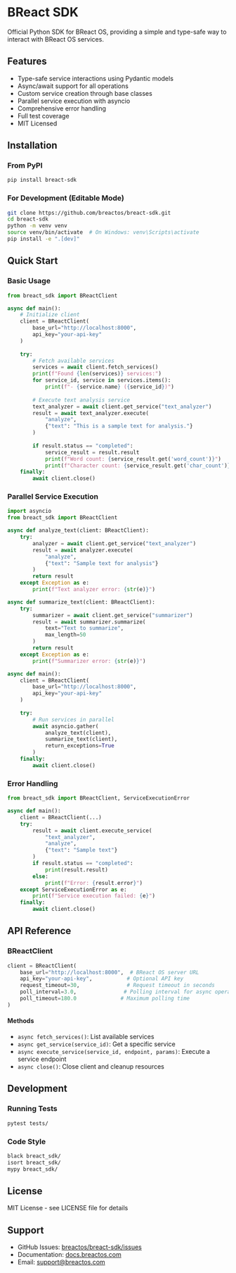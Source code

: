 # BReact SDK

Official Python SDK for BReact OS, providing a simple and type-safe way to interact with BReact OS services.

## Features
- Type-safe service interactions using Pydantic models
- Async/await support for all operations
- Custom service creation through base classes
- Parallel service execution with asyncio
- Comprehensive error handling
- Full test coverage
- MIT Licensed

## Installation

### From PyPI
```bash
pip install breact-sdk
```

### For Development (Editable Mode)
```bash
git clone https://github.com/breactos/breact-sdk.git
cd breact-sdk
python -m venv venv
source venv/bin/activate  # On Windows: venv\Scripts\activate
pip install -e ".[dev]"
```

## Quick Start

### Basic Usage
```python
from breact_sdk import BReactClient

async def main():
    # Initialize client
    client = BReactClient(
        base_url="http://localhost:8000",
        api_key="your-api-key"
    )
    
    try:
        # Fetch available services
        services = await client.fetch_services()
        print(f"Found {len(services)} services:")
        for service_id, service in services.items():
            print(f"- {service.name} ({service_id})")
            
        # Execute text analysis service
        text_analyzer = await client.get_service("text_analyzer")
        result = await text_analyzer.execute(
            "analyze",
            {"text": "This is a sample text for analysis."}
        )
        
        if result.status == "completed":
            service_result = result.result
            print(f"Word count: {service_result.get('word_count')}")
            print(f"Character count: {service_result.get('char_count')}")
    finally:
        await client.close()
```

### Parallel Service Execution
```python
import asyncio
from breact_sdk import BReactClient

async def analyze_text(client: BReactClient):
    try:
        analyzer = await client.get_service("text_analyzer")
        result = await analyzer.execute(
            "analyze",
            {"text": "Sample text for analysis"}
        )
        return result
    except Exception as e:
        print(f"Text analyzer error: {str(e)}")

async def summarize_text(client: BReactClient):
    try:
        summarizer = await client.get_service("summarizer")
        result = await summarizer.summarize(
            text="Text to summarize",
            max_length=50
        )
        return result
    except Exception as e:
        print(f"Summarizer error: {str(e)}")

async def main():
    client = BReactClient(
        base_url="http://localhost:8000",
        api_key="your-api-key"
    )
    
    try:
        # Run services in parallel
        await asyncio.gather(
            analyze_text(client),
            summarize_text(client),
            return_exceptions=True
        )
    finally:
        await client.close()
```

### Error Handling
```python
from breact_sdk import BReactClient, ServiceExecutionError

async def main():
    client = BReactClient(...)
    try:
        result = await client.execute_service(
            "text_analyzer",
            "analyze",
            {"text": "Sample text"}
        )
        if result.status == "completed":
            print(result.result)
        else:
            print(f"Error: {result.error}")
    except ServiceExecutionError as e:
        print(f"Service execution failed: {e}")
    finally:
        await client.close()
```

## API Reference

### BReactClient
```python
client = BReactClient(
    base_url="http://localhost:8000",  # BReact OS server URL
    api_key="your-api-key",           # Optional API key
    request_timeout=30,               # Request timeout in seconds
    poll_interval=3.0,               # Polling interval for async operations
    poll_timeout=180.0              # Maximum polling time
)
```

#### Methods
- `async fetch_services()`: List available services
- `async get_service(service_id)`: Get a specific service
- `async execute_service(service_id, endpoint, params)`: Execute a service endpoint
- `async close()`: Close client and cleanup resources

## Development

### Running Tests
```bash
pytest tests/
```

### Code Style
```bash
black breact_sdk/
isort breact_sdk/
mypy breact_sdk/
```

## License
MIT License - see LICENSE file for details

## Support
- GitHub Issues: [breactos/breact-sdk/issues](https://github.com/breactos/breact-sdk/issues)
- Documentation: [docs.breactos.com](https://docs.breactos.com)
- Email: support@breactos.com

